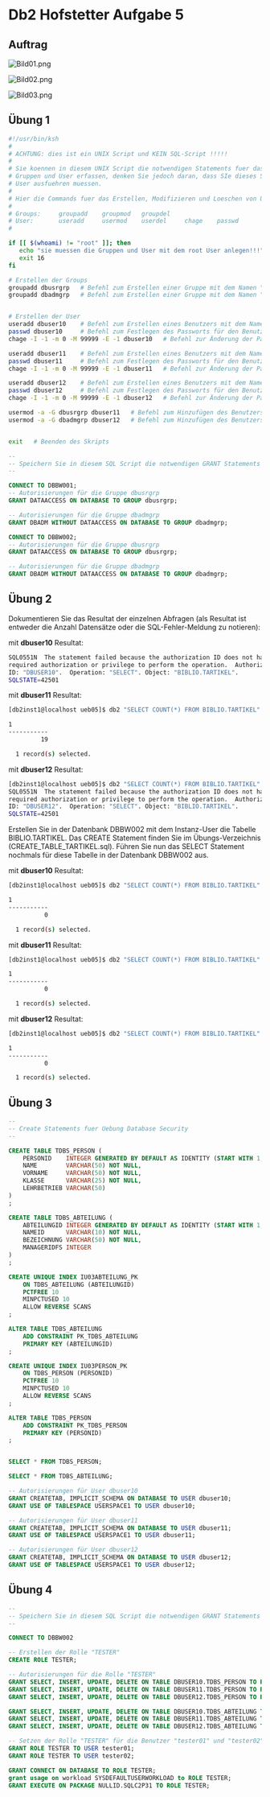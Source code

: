 # Db2 Hofstetter Aufgabe 5

## Auftrag

![Bild01.png](/images/db2-Aufgabe-5/Bild01.png)

![Bild02.png](/images/db2-Aufgabe-5/Bild02.png)

![Bild03.png](/images/db2-Aufgabe-5/Bild03.png)

## Übung 1

``` bash title="Ueb1_CREATE_User.sh"
#!/usr/bin/ksh
#
# ACHTUNG: dies ist ein UNIX Script und KEIN SQL-Script !!!!!
#
# Sie koennen in diesem UNIX Script die notwendigen Statements fuer das Erstellen der
# Gruppen und User erfassen, denken Sie jedoch daran, dass SIe dieses Script als root
# User ausfuehren muessen.
#
# Hier die Commands fuer das Erstellen, Modifizieren und Loeschen von User und Groups:
#
# Groups:     groupadd    groupmod   groupdel
# User:       useradd     usermod    userdel     chage    passwd  
#

if [[ $(whoami) != "root" ]]; then
   echo "sie muessen die Gruppen und User mit dem root User anlegen!!!"
   exit 16
fi

# Erstellen der Groups
groupadd dbusrgrp   # Befehl zum Erstellen einer Gruppe mit dem Namen "dbusrgrp"
groupadd dbadmgrp   # Befehl zum Erstellen einer Gruppe mit dem Namen "dbadmgrp"


# Erstellen der User
useradd dbuser10    # Befehl zum Erstellen eines Benutzers mit dem Namen "dbuser10"
passwd dbuser10     # Befehl zum Festlegen des Passworts für den Benutzer "dbuser10"
chage -I -1 -m 0 -M 99999 -E -1 dbuser10   # Befehl zur Änderung der Passwortrichtlinien für den Benutzer "dbuser10"

useradd dbuser11    # Befehl zum Erstellen eines Benutzers mit dem Namen "dbuser11"
passwd dbuser11     # Befehl zum Festlegen des Passworts für den Benutzer "dbuser11"
chage -I -1 -m 0 -M 99999 -E -1 dbuser11   # Befehl zur Änderung der Passwortrichtlinien für den Benutzer "dbuser11"

useradd dbuser12    # Befehl zum Erstellen eines Benutzers mit dem Namen "dbuser12"
passwd dbuser12     # Befehl zum Festlegen des Passworts für den Benutzer "dbuser12"
chage -I -1 -m 0 -M 99999 -E -1 dbuser12   # Befehl zur Änderung der Passwortrichtlinien für den Benutzer "dbuser12"

usermod -a -G dbusrgrp dbuser11   # Befehl zum Hinzufügen des Benutzers "dbuser11" zur Gruppe "dbusrgrp"
usermod -a -G dbadmgrp dbuser12   # Befehl zum Hinzufügen des Benutzers "dbuser12" zur Gruppe "dbadmgrp"


exit   # Beenden des Skripts
```

``` sql title="Ueb1_GRANT_User.sh"
--
-- Speichern Sie in diesem SQL Script die notwendigen GRANT Statements
--

CONNECT TO DBBW001;
-- Autorisierungen für die Gruppe dbusrgrp
GRANT DATAACCESS ON DATABASE TO GROUP dbusrgrp;

-- Autorisierungen für die Gruppe dbadmgrp
GRANT DBADM WITHOUT DATAACCESS ON DATABASE TO GROUP dbadmgrp;

CONNECT TO DBBW002;
-- Autorisierungen für die Gruppe dbusrgrp
GRANT DATAACCESS ON DATABASE TO GROUP dbusrgrp;

-- Autorisierungen für die Gruppe dbadmgrp
GRANT DBADM WITHOUT DATAACCESS ON DATABASE TO GROUP dbadmgrp;
```

## Übung 2

Dokumentieren Sie das Resultat der einzelnen Abfragen (als Resultat ist entweder die Anzahl Datensätze oder die
SQL-Fehler-Meldung zu notieren):

mit __dbuser10__ Resultat:
``` bash
SQL0551N  The statement failed because the authorization ID does not have the 
required authorization or privilege to perform the operation.  Authorization 
ID: "DBUSER10".  Operation: "SELECT". Object: "BIBLIO.TARTIKEL".  
SQLSTATE=42501
```

mit __dbuser11__ Resultat:
``` bash
[db2inst1@localhost ueb05]$ db2 "SELECT COUNT(*) FROM BIBLIO.TARTIKEL"

1          
-----------
         19

  1 record(s) selected.
```

mit __dbuser12__ Resultat:
``` bash
[db2inst1@localhost ueb05]$ db2 "SELECT COUNT(*) FROM BIBLIO.TARTIKEL"
SQL0551N  The statement failed because the authorization ID does not have the 
required authorization or privilege to perform the operation.  Authorization 
ID: "DBUSER12".  Operation: "SELECT". Object: "BIBLIO.TARTIKEL".  
SQLSTATE=42501
```

Erstellen Sie in der Datenbank DBBW002 mit dem Instanz-User die Tabelle BIBLIO.TARTIKEL. Das CREATE Statement finden Sie im Übungs-Verzeichnis (CREATE_TABLE_TARTIKEL.sql). Führen Sie nun das SELECT Statement nochmals für diese Tabelle in der Datenbank DBBW002 aus.

mit __dbuser10__ Resultat:
``` bash
[db2inst1@localhost ueb05]$ db2 "SELECT COUNT(*) FROM BIBLIO.TARTIKEL"

1          
-----------
          0

  1 record(s) selected.
```

mit __dbuser11__ Resultat:
``` bash
[db2inst1@localhost ueb05]$ db2 "SELECT COUNT(*) FROM BIBLIO.TARTIKEL"

1          
-----------
          0

  1 record(s) selected.
```

mit __dbuser12__ Resultat:
``` bash
[db2inst1@localhost ueb05]$ db2 "SELECT COUNT(*) FROM BIBLIO.TARTIKEL"

1          
-----------
          0

  1 record(s) selected.
```

## Übung 3

``` sql title="Ueb3_CREATE_TABLES.sql"
--
-- Create Statements fuer Uebung Database Security
--

CREATE TABLE TDBS_PERSON ( 
    PERSONID    INTEGER GENERATED BY DEFAULT AS IDENTITY (START WITH 1, INCREMENT BY 1, CACHE 20) NOT NULL,
    NAME        VARCHAR(50) NOT NULL,
    VORNAME     VARCHAR(50) NOT NULL,
    KLASSE      VARCHAR(25) NOT NULL,
    LEHRBETRIEB VARCHAR(50) 
)
;

CREATE TABLE TDBS_ABTEILUNG ( 
    ABTEILUNGID INTEGER GENERATED BY DEFAULT AS IDENTITY (START WITH 1, INCREMENT BY 1, CACHE 20) NOT NULL,
    NAMEID      VARCHAR(10) NOT NULL,
    BEZEICHNUNG VARCHAR(50) NOT NULL,
    MANAGERIDFS INTEGER
)
;

CREATE UNIQUE INDEX IU03ABTEILUNG_PK
    ON TDBS_ABTEILUNG (ABTEILUNGID)
    PCTFREE 10
    MINPCTUSED 10
    ALLOW REVERSE SCANS 
;   

ALTER TABLE TDBS_ABTEILUNG
    ADD CONSTRAINT PK_TDBS_ABTEILUNG
    PRIMARY KEY (ABTEILUNGID)
;

CREATE UNIQUE INDEX IU03PERSON_PK
    ON TDBS_PERSON (PERSONID)
    PCTFREE 10
    MINPCTUSED 10
    ALLOW REVERSE SCANS 
;   

ALTER TABLE TDBS_PERSON
    ADD CONSTRAINT PK_TDBS_PERSON
    PRIMARY KEY (PERSONID)
;


SELECT * FROM TDBS_PERSON;

SELECT * FROM TDBS_ABTEILUNG;
```

``` sql title="Ueb3_GRANT_User.sql"
-- Autorisierungen für User dbuser10
GRANT CREATETAB, IMPLICIT_SCHEMA ON DATABASE TO USER dbuser10;
GRANT USE OF TABLESPACE USERSPACE1 TO USER dbuser10;

-- Autorisierungen für User dbuser11
GRANT CREATETAB, IMPLICIT_SCHEMA ON DATABASE TO USER dbuser11;
GRANT USE OF TABLESPACE USERSPACE1 TO USER dbuser11;

-- Autorisierungen für User dbuser12
GRANT CREATETAB, IMPLICIT_SCHEMA ON DATABASE TO USER dbuser12;
GRANT USE OF TABLESPACE USERSPACE1 TO USER dbuser12;
```

## Übung 4

``` sql title="Ueb4_GRANT_ROLE.sql"
--
-- Speichern Sie in diesem SQL Script die notwendigen GRANT Statements
--

CONNECT TO DBBW002

-- Erstellen der Rolle "TESTER"
CREATE ROLE TESTER;

-- Autorisierungen für die Rolle "TESTER"
GRANT SELECT, INSERT, UPDATE, DELETE ON TABLE DBUSER10.TDBS_PERSON TO ROLE TESTER;
GRANT SELECT, INSERT, UPDATE, DELETE ON TABLE DBUSER11.TDBS_PERSON TO ROLE TESTER;
GRANT SELECT, INSERT, UPDATE, DELETE ON TABLE DBUSER12.TDBS_PERSON TO ROLE TESTER;

GRANT SELECT, INSERT, UPDATE, DELETE ON TABLE DBUSER10.TDBS_ABTEILUNG TO ROLE TESTER;
GRANT SELECT, INSERT, UPDATE, DELETE ON TABLE DBUSER11.TDBS_ABTEILUNG TO ROLE TESTER;
GRANT SELECT, INSERT, UPDATE, DELETE ON TABLE DBUSER12.TDBS_ABTEILUNG TO ROLE TESTER;

-- Setzen der Rolle "TESTER" für die Benutzer "tester01" und "tester02"
GRANT ROLE TESTER TO USER tester01;
GRANT ROLE TESTER TO USER tester02;

GRANT CONNECT ON DATABASE TO ROLE TESTER;
grant usage on workload SYSDEFAULTUSERWORKLOAD to ROLE TESTER;
GRANT EXECUTE ON PACKAGE NULLID.SQLC2P31 TO ROLE TESTER;
```
